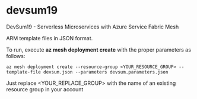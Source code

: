 # devsum19
DevSum19 - Serverless Microservices with Azure Service Fabric Mesh

ARM template files in JSON format.

To run, execute **az mesh deployment create** with the proper parameters as follows:

```
az mesh deployment create --resource-group <YOUR_RESOURCE_GROUP> --template-file devsum.json --parameters devsum.parameters.json
```

Just replace <YOUR_REPLACE_GROUP> with the name of an existing resource group in your account
